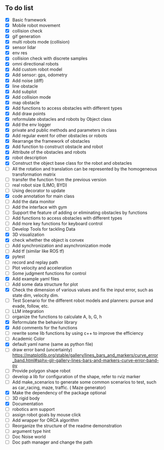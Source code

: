 ## To do list
- [x] Basic framework
- [x] Mobile robot movement
- [x] collision check
- [x] gif generation
- [x] multi robots mode (collision)  
- [x] sensor lidar
- [x] env res
- [x] collision check with discrete samples
- [x] omni directional robots
- [x] Add custom robot model
- [x] Add sensor: gps, odometry
- [x] Add noise (diff)
- [x] line obstacle
- [x] Add subplot 
- [x] Add collision mode
- [x] map obstacle
- [x] Add functions to access obstacles with different types
- [x] Add draw points
- [x] reformulate obstacles and robots by Object class  
- [x] Add the env logger 
- [x] private and public methods and parameters in class
- [x] Add regular event for other obstacles or robots
- [x] Rearrange the framework of obstacles 
- [x] Add function to construct obstacle and robot
- [x] Attribute of the obstacles and robots
- [x] robot description 
- [x] Construct the object base class for the robot and obstacles
- [ ] All the rotation and translation can be represented by the homogeneous transformation matrix
- [ ] transfer the function from the previous version
- [ ] real robot size (LIMO, BYD)
- [ ] Using decorator to update
- [x] code annotation for main class
- [ ] Add the data monitor
- [ ] Add the interface with gym
- [ ] Support the feature of adding or eliminating obstacles by functions
- [ ] Add functions to access obstacles with different types
- [ ] Add more key functions for keyboard control
- [ ] Develop Tools for tackling Data
- [x] 3D visualization
- [x] check whether the object is convex
- [ ] Add synchronization and asynchronization mode
- [ ] Add tf (similar like ROS tf)
- [x] pytest
- [ ] record and replay path
- [ ] Plot velocity and acceleration
- [ ] Some judgment functions for control
- [x] Add example yaml files
- [ ] Add some data structure for plot
- [x] Check the dimension of various values and fix the input error, such as state dim, velocity dim. 
- [ ] Test Scenario for the different robot models and planners: pursue and evade, follow, etc.
- [ ] LLM integration
- [ ] organize the functions to calculate A, b, G, h
- [x] Reformulate the behavior library
- [x] Add comments for the functions
- [ ] rewrite some lib functions by using c++ to improve the efficiency
- [ ] Academic Color
- [x] default yaml name (same as python file)
- [ ] draw error band (uncertainty)  https://matplotlib.org/stable/gallery/lines_bars_and_markers/curve_error_band.html#sphx-glr-gallery-lines-bars-and-markers-curve-error-band-py 
- [ ] Provide polygon shape robot
- [ ] develop a lib for configuration of the shape, refer to rviz marker
- [ ] Add make_scenarios to generate some common scenarios to test, such as car_racing, maze, traffic. ( Maze generator)
- [x] Make the dependency of the package optional
- [ ] 3D rigid body
- [x] Documentation
- [ ] robotics arm support
- [ ] assign robot goals by mouse click
- [ ] Add wrapper for ORCA algorithm
- [ ] Reorganize the structure of the readme demonstration
- [ ] argument type hint
- [ ] Doc Noise world
- [ ] Doc path manager and change the path